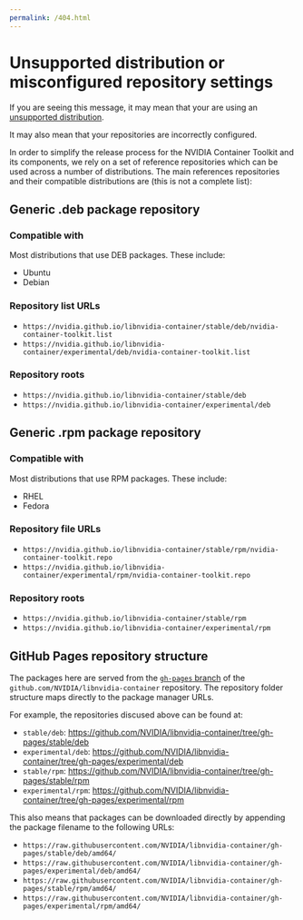 ```yaml
---
permalink: /404.html
---
```

# Unsupported distribution or misconfigured repository settings

If you are seeing this message, it may mean that your are using an [unsupported distribution](https://docs.nvidia.com/datacenter/cloud-native/container-toolkit/latest/install-guide.html#linux-distributions).

It may also mean that your repositories are incorrectly configured.

In order to simplify the release process for the NVIDIA Container Toolkit and its components, we rely on a set of reference repositories which can be used across a number of distributions. The main references repositories and their compatible distributions are (this is not a complete list):

## Generic .deb package repository

### Compatible with

Most distributions that use DEB packages. These include:

* Ubuntu
* Debian

### Repository list URLs

* `https://nvidia.github.io/libnvidia-container/stable/deb/nvidia-container-toolkit.list`
* `https://nvidia.github.io/libnvidia-container/experimental/deb/nvidia-container-toolkit.list`

### Repository roots

* `https://nvidia.github.io/libnvidia-container/stable/deb`
* `https://nvidia.github.io/libnvidia-container/experimental/deb`

## Generic .rpm package repository

### Compatible with

Most distributions that use RPM packages. These include:

* RHEL
* Fedora

### Repository file URLs

* `https://nvidia.github.io/libnvidia-container/stable/rpm/nvidia-container-toolkit.repo`
* `https://nvidia.github.io/libnvidia-container/experimental/rpm/nvidia-container-toolkit.repo`

### Repository roots

* `https://nvidia.github.io/libnvidia-container/stable/rpm`
* `https://nvidia.github.io/libnvidia-container/experimental/rpm`

## GitHub Pages repository structure

The packages here are served from the [`gh-pages` branch](https://github.com/NVIDIA/libnvidia-container/tree/gh-pages/) of the
`github.com/NVIDIA/libnvidia-container` repository. The repository folder structure maps directly to the package manager URLs.

For example, the repositories discused above can be found at:
* `stable/deb`: https://github.com/NVIDIA/libnvidia-container/tree/gh-pages/stable/deb
* `experimental/deb`: https://github.com/NVIDIA/libnvidia-container/tree/gh-pages/experimental/deb
* `stable/rpm`: https://github.com/NVIDIA/libnvidia-container/tree/gh-pages/stable/rpm
* `experimental/rpm`: https://github.com/NVIDIA/libnvidia-container/tree/gh-pages/experimental/rpm

This also means that packages can be downloaded directly by appending the package filename to the following URLs:
* `https://raw.githubusercontent.com/NVIDIA/libnvidia-container/gh-pages/stable/deb/amd64/`
* `https://raw.githubusercontent.com/NVIDIA/libnvidia-container/gh-pages/experimental/deb/amd64/`
* `https://raw.githubusercontent.com/NVIDIA/libnvidia-container/gh-pages/stable/rpm/amd64/`
* `https://raw.githubusercontent.com/NVIDIA/libnvidia-container/gh-pages/experimental/rpm/amd64/`
